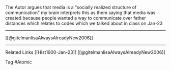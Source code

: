 The Autor argues that media is a "socially realized structure of communication" my brain interprets this as them saying that media was created because people wanted a way to communicate over father distances which relates to codes which we talked about in class on Jan-23

-----------------
[[@gitelmanlisaAlwaysAlreadyNew2006]]

-----------------------------
Related Links
[[Hist1900-Jan-23]]
[[@gitelmanlisaAlwaysAlreadyNew2006]]

Tag #Atomic 

